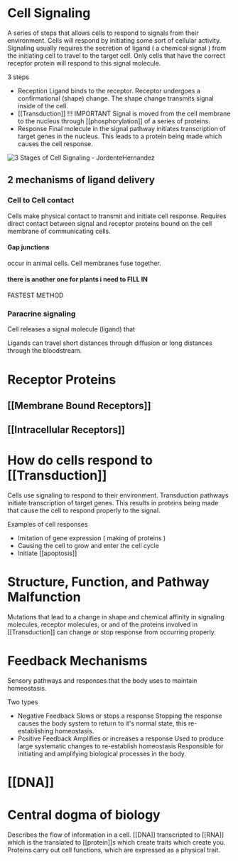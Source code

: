 # Cell Signaling
A series of steps that allows cells to respond to signals from their environment. Cells will respond by initiating some sort of cellular activity. Signaling usually requires the secretion of ligand ( a chemical signal ) from the initiating cell to travel to the target cell. Only cells that have the correct receptor protein will respond to this signal molecule.

3 steps
- Reception
	Ligand binds to the receptor. Receptor undergoes a confirmational (shape) change. The shape change transmits signal inside of the cell.
- [[Transduction]] !!! IMPORTANT
	Signal is moved from the cell membrane to the nucleus through [[phosphorylation]] of a series of proteins. 
- Response
	Final molecule in the signal pathway initiates transcription of target genes in the nucleus. This leads to a protein being made which causes the cell response.

![3 Stages of Cell Signaling - JordenteHernandez](https://external-content.duckduckgo.com/iu/?u=https%3A%2F%2Fwww.quia.com%2Ffiles%2Fquia%2Fusers%2Flmcgee%2Fmembranetransport%2Fcell_communication%2Freception_transduction_resp.gif&f=1&nofb=1&ipt=2a28fa7b36901aecbbf388335c44c4b1cbc7cc8cf67dd3bfa2f626260ffca9b3&ipo=images)

## 2 mechanisms of ligand delivery

### Cell to Cell contact
Cells make physical contact to transmit and initiate cell response. Requires direct contact between signal and receptor proteins bound on the cell membrane of communicating cells.

#### Gap junctions
occur in animal cells. 
Cell membranes fuse together.

#### there is another one for plants i need to FILL IN

FASTEST METHOD

### Paracrine signaling
Cell releases a signal molecule (ligand) that 

Ligands can travel short distances through diffusion or long distances through the bloodstream.

# Receptor Proteins

## [[Membrane Bound Receptors]]
## [[Intracellular Receptors]]



# How do cells respond to [[Transduction]]
Cells use signaling to respond to their environment.
Transduction pathways initiate transcription of target genes. This results in proteins being made that cause the cell to respond properly to the signal.

Examples of cell responses
- Imitation of gene expression ( making of proteins )
- Causing the cell to grow and enter the cell cycle
- Initiate [[apoptosis]]

# Structure, Function, and Pathway Malfunction
Mutations that lead to a change in shape and chemical affinity in signaling molecules, receptor molecules, or and of the proteins involved in [[Transduction]] can change or stop response from occurring properly.

# Feedback Mechanisms
Sensory pathways and responses that the body uses to maintain homeostasis.

Two types
- Negative Feedback
	Slows or stops a response
	Stopping the response causes the body system to return to it's normal state, this re-establishing homeostasis.
- Positive Feedback
	Amplifies or increases a response
	Used to produce large systematic changes to re-establish homeostasis
	Responsible for initiating and amplifying biological processes in the body.


# [[DNA]]

# Central dogma of biology
Describes the flow of information in a cell.
[[DNA]] transcripted to [[RNA]] which is the translated to [[protein]]s which create traits which create you.
Proteins carry out cell functions, which are expressed as a physical trait.